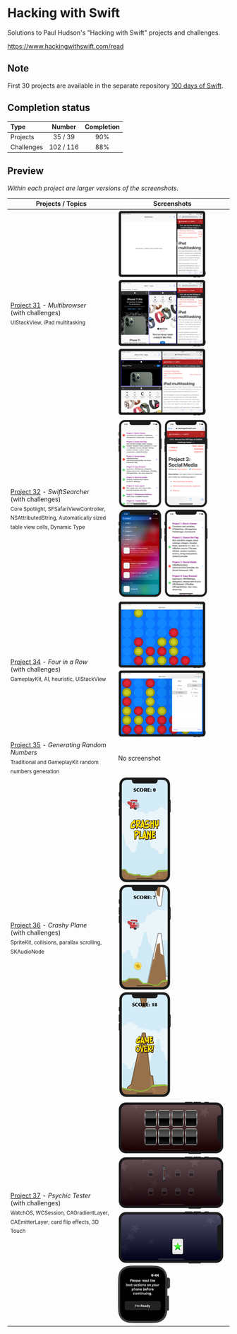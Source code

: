 # Hacking with Swift

Solutions to Paul Hudson's "Hacking with Swift" projects and challenges.

https://www.hackingwithswift.com/read

## Note
First 30 projects are available in the separate repository [100 days of Swift](https://github.com/clarknt/100-days-of-swift).

## Completion status

Type               | Number   | Completion
:---               |  :---:   |   :---:
Projects           | 35 / 39  | 90%
Challenges         | 102 / 116 | 88%

## Preview

*Within each project are larger versions of the screenshots.*

Projects / Topics                                                                                                                                                            | Screenshots
---                                                                                                                                                                          |---
[Project 31](01-Project31) - *Multibrowser* <br/>(with challenges)                                         <br/><sub> UIStackView, iPad multitasking                               </sub> | ![screen1](01-Project31/screenshots/small/screen01.png) ![screen2](01-Project31/screenshots/small/screen02.png) ![screen3](01-Project31/screenshots/small/screen03.png) |
[Project 32](02-Project32) - *SwiftSearcher* <br/>(with challenges)                                         <br/><sub> Core Spotlight, SFSafariViewController, NSAttributedString, Automatically sized table view cells, Dynamic Type </sub> | ![screen1](02-Project32/screenshots/small/screen01.png) ![screen2](02-Project32/screenshots/small/screen02.png) ![screen3](02-Project32/screenshots/small/screen03.png) ![screen4](02-Project32/screenshots/small/screen04.png) |
[Project 34](04-Project34) - *Four in a Row* <br/>(with challenges)                                         <br/><sub> GameplayKit, AI, heuristic, UIStackView </sub> | ![screen1](04-Project34/screenshots/small/screen01.png) ![screen2](04-Project34/screenshots/small/screen02.png) |
[Project 35](05-Project35) - *Generating Random Numbers*                                         <br/><sub> Traditional and GameplayKit random numbers generation </sub> | No screenshot
[Project 36](06-Project36) - *Crashy Plane* <br/>(with challenges)                                        <br/><sub> SpriteKit, collisions, parallax scrolling, SKAudioNode </sub> | ![screen1](06-Project36/screenshots/small/screen01.png) ![screen2](06-Project36/screenshots/small/screen02.png) ![screen3](06-Project36/screenshots/small/screen03.png) 
[Project 37](07-Project37) - *Psychic Tester* <br/>(with challenges)                                        <br/><sub> WatchOS, WCSession, CAGradientLayer, CAEmitterLayer, card flip effects, 3D Touch </sub> | ![screen1](07-Project37/screenshots/small/screen01.png) ![screen2](07-Project37/screenshots/small/screen02.png) ![screen3](07-Project37/screenshots/small/screen03.png) ![screen4](07-Project37/screenshots/small/screen04.png) 



